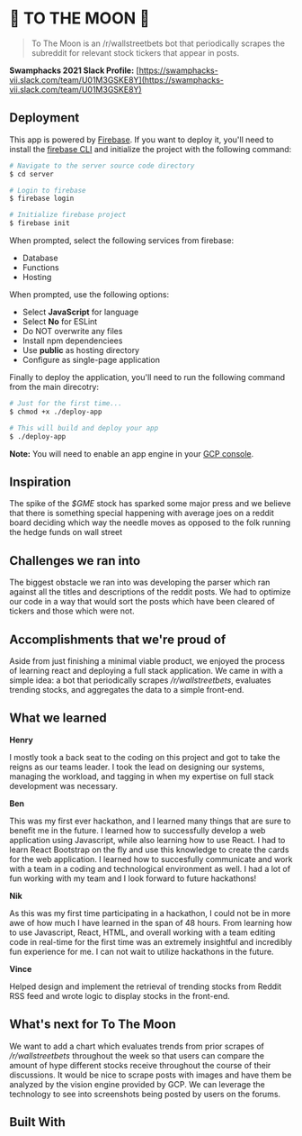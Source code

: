 # 🚀 TO THE MOON 🚀

> To The Moon is an /r/wallstreetbets bot that periodically scrapes the subreddit for relevant stock tickers that appear in posts.

**Swamphacks 2021 Slack Profile:** [https://swamphacks-vii.slack.com/team/U01M3GSKE8Y](https://swamphacks-vii.slack.com/team/U01M3GSKE8Y)

## Deployment

This app is powered by [Firebase](https://firebase.google.com). If you want to deploy it, you'll need to install the [firebase CLI](https://firebase.google.com/docs/cli) and initialize the project with the following command:

```sh
# Navigate to the server source code directory
$ cd server 

# Login to firebase
$ firebase login

# Initialize firebase project
$ firebase init
```

When prompted, select the following services from firebase:

* Database
* Functions
* Hosting

When prompted, use the following options:

* Select **JavaScript** for language
* Select **No** for ESLint
* Do NOT overwrite any files
* Install npm dependenciees
* Use **public** as hosting directory
* Configure as single-page application

Finally to deploy the application, you'll need to run the following command from the main direcotry:

```sh
# Just for the first time...
$ chmod +x ./deploy-app

# This will build and deploy your app
$ ./deploy-app
```

**Note:** You will need to enable an app engine in your [GCP console](https://console.cloud.google.com).

## Inspiration

The spike of the *$GME* stock has sparked some major press and we believe that there is something special happening with average joes on a reddit board deciding which way the needle moves as opposed to the folk running the hedge funds on wall street


## Challenges we ran into

The biggest obstacle we ran into was developing the parser which ran against all the titles and descriptions of the reddit posts. We had to optimize our code in a way that would sort the posts which have been cleared of tickers and those which were not.

## Accomplishments that we're proud of

Aside from just finishing a minimal viable product, we enjoyed the process of learning react and deploying a full stack application. We came in with a simple idea: a bot that periodically scrapes */r/wallstreetbets*, evaluates trending stocks, and aggregates the data to a simple front-end.

## What we learned

**Henry**

I mostly took a back seat to the coding on this project and got to take the reigns as our teams leader. I took the lead on designing our systems, managing the workload, and tagging in when my expertise on full stack development was necessary.

**Ben**

This was my first ever hackathon, and I learned many things that are sure to benefit me in the future. I learned how to successfully develop a web application using Javascript, while also learning how to use React. I had to learn React Bootstrap on the fly and use this knowledge to create the cards for the web application. I learned how to succesfully communicate and work with a team in a coding and technological environment as well. I had a lot of fun working with my team and I look forward to future hackathons! 

**Nik**

As this was my first time participating in a hackathon, I could not be in more awe of how much I have learned in the span of 48 hours. From learning how to use Javascript, React, HTML, and overall working with a team editing code in real-time for the first time was an extremely insightful and incredibly fun experience for me. I can not wait to utilize hackathons in the future. 

**Vince**

Helped design and implement the retrieval of trending stocks from Reddit RSS feed and wrote logic to display stocks in the front-end.

## What's next for To The Moon

We want to add a chart which evaluates trends from prior scrapes of */r/wallstreetbets* throughout the week so that users can compare the amount of hype different stocks receive throughout the course of their discussions. It would be nice to scrape posts with images and have them be analyzed by the vision engine provided by GCP. We can leverage the technology to see into screenshots being posted by users on the forums.

## Built With

